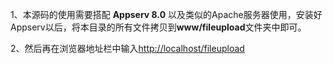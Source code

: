 1、本源码的使用需要搭配 **Appserv 8.0** 以及类似的Apache服务器使用，安装好Appserv以后，将本目录的所有文件拷贝到**www/fileupload**文件夹中即可。

2、然后再在浏览器地址栏中输入[http://localhost/fileupload](http://localhost/fileupload)
